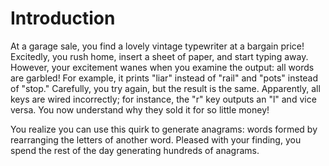 # Introduction

At a garage sale, you find a lovely vintage typewriter at a bargain price!
Excitedly, you rush home, insert a sheet of paper, and start typing away.
However, your excitement wanes when you examine the output: all words are garbled!
For example, it prints "liar" instead of "rail" and "pots" instead of "stop."
Carefully, you try again, but the result is the same.
Apparently, all keys are wired incorrectly; for instance, the "r" key outputs an "l" and vice versa.
You now understand why they sold it for so little money!

You realize you can use this quirk to generate anagrams: words formed by rearranging the letters of another word.
Pleased with your finding, you spend the rest of the day generating hundreds of anagrams.
